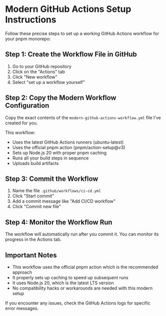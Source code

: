 # Modern GitHub Actions Setup Instructions

Follow these precise steps to set up a working GitHub Actions workflow for your pnpm monorepo:

## Step 1: Create the Workflow File in GitHub

1. Go to your GitHub repository
2. Click on the "Actions" tab
3. Click "New workflow"
4. Select "set up a workflow yourself"

## Step 2: Copy the Modern Workflow Configuration

Copy the exact contents of the `modern-github-actions-workflow.yml` file I've created for you.

This workflow:

- Uses the latest GitHub Actions runners (ubuntu-latest)
- Uses the official pnpm action (pnpm/action-setup@v3)
- Sets up Node.js 20 with proper pnpm caching
- Runs all your build steps in sequence
- Uploads build artifacts

## Step 3: Commit the Workflow

1. Name the file `.github/workflows/ci-cd.yml`
2. Click "Start commit"
3. Add a commit message like "Add CI/CD workflow"
4. Click "Commit new file"

## Step 4: Monitor the Workflow Run

The workflow will automatically run after you commit it. You can monitor its progress in the Actions tab.

## Important Notes

- This workflow uses the official pnpm action which is the recommended approach
- It properly sets up caching to speed up subsequent runs
- It uses Node.js 20, which is the latest LTS version
- No compatibility hacks or workarounds are needed with this modern setup

If you encounter any issues, check the GitHub Actions logs for specific error messages.
